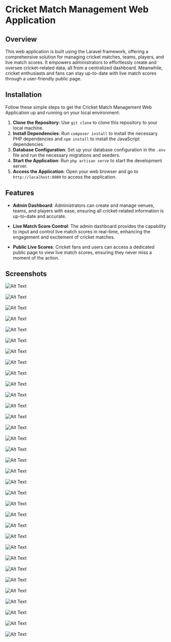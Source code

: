 # Cricket Match Management Web Application
## Overview

This web application is built using the Laravel framework, offering a comprehensive solution for managing cricket matches, teams, players, and live match scores. It empowers administrators to effortlessly create and oversee cricket-related data, all from a centralized dashboard. Meanwhile, cricket enthusiasts and fans can stay up-to-date with live match scores through a user-friendly public page.

## Installation

Follow these simple steps to get the Cricket Match Management Web Application up and running on your local environment:

1. **Clone the Repository**: Use `git clone` to clone this repository to your local machine.
2. **Install Dependencies**: Run `composer install` to install the necessary PHP dependencies and `npm install` to install the JavaScript dependencies.
3. **Database Configuration**: Set up your database configuration in the `.env` file and run the necessary migrations and seeders.
4. **Start the Application**: Run `php artisan serve` to start the development server.
5. **Access the Application**: Open your web browser and go to `http://localhost:8000` to access the application.

## Features

- **Admin Dashboard**: Administrators can create and manage venues, teams, and players with ease, ensuring all cricket-related information is up-to-date and accurate.

- **Live Match Score Control**: The admin dashboard provides the capability to input and control live match scores in real-time, enhancing the engagement and excitement of cricket matches.

- **Public Live Scores**: Cricket fans and users can access a dedicated public page to view live match scores, ensuring they never miss a moment of the action.

## Screenshots
![Alt Text](./ss/1.png) <br> <br>
![Alt Text](./ss/2.png) <br> <br>
![Alt Text](./ss/3.png) <br> <br>
![Alt Text](./ss/4.png) <br> <br>
![Alt Text](./ss/5.png) <br> <br>
![Alt Text](./ss/6.png) <br> <br>
![Alt Text](./ss/7.png) <br> <br>
![Alt Text](./ss/8.png) <br> <br>
![Alt Text](./ss/9.png) <br> <br>
![Alt Text](./ss/10.png) <br> <br>
![Alt Text](./ss/11.png) <br> <br>
![Alt Text](./ss/12.png) <br> <br>
![Alt Text](./ss/13.png) <br> <br>
![Alt Text](./ss/14.png) <br> <br>
![Alt Text](./ss/15.png) <br> <br>
![Alt Text](./ss/16.png) <br> <br>
![Alt Text](./ss/17.png) <br> <br>
![Alt Text](./ss/18.png) <br> <br>
![Alt Text](./ss/19.png) <br> <br>
![Alt Text](./ss/20.png) <br> <br>
![Alt Text](./ss/21.png) <br> <br>
![Alt Text](./ss/22.png) <br> <br>
![Alt Text](./ss/23.png) <br> <br>
![Alt Text](./ss/25.png) <br> <br>
![Alt Text](./ss/26.png) <br> <br>
![Alt Text](./ss/27.png) <br> <br>
![Alt Text](./ss/28.png) <br> <br>
![Alt Text](./ss/29.png) <br> <br>
![Alt Text](./ss/30.png) <br> <br>
![Alt Text](./ss/31.png) <br> <br>
![Alt Text](./ss/32.png) <br> <br>
![Alt Text](./ss/33.png) <br> <br>
![Alt Text](./ss/34.png) <br> <br>

